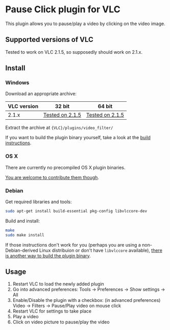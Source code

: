 # Pause Click plugin for VLC
This plugin allows you to pause/play a video by clicking on the video image.

## Supported versions of VLC
Tested to work on VLC 2.1.5, so supposedly should work on 2.1.x.

## Install

### Windows
Download an appropriate archive:

VLC version | 32 bit | 64 bit
----------- | ------- | -------
2.1.x | [Tested on 2.1.5](https://github.com/nurupo/vlc-pause-click-plugin/releases/download/0.2.0/vlc-2.1.x-32bit-win.zip) | [Tested on 2.1.5](https://github.com/nurupo/vlc-pause-click-plugin/releases/download/0.2.0/vlc-2.1.x-64bit-win.zip)

Extract the archive at `{VLC}/plugins/video_filter/`

If you want to build the plugin binary yourself, take a look at the [build instructions](/common/building.md).

### OS X
There are currently no precompiled OS X plugin binaries.

[You are welcome to contribute them though](/common/building.md).

### Debian
Get required libraries and tools:
```bash
sudo apt-get install build-essential pkg-config libvlccore-dev
```

Build and install:
```bash
make
sudo make install
```

If those instructions don't work for you (perhaps you are using a non-Debian-derived Linux distribuion or don't have `libvlccore` available), [there is another way to build the plugin binary](/common/building.md).

## Usage
1. Restart VLC to load the newly added plugin
2. Go into advanced preferences: Tools -> Preferences -> Show settings -> All
3. Enable/Disable the plugin with a checkbox: (in advanced preferences) Video -> Filters -> Pause/Play video on mouse click
4. Restart VLC for settings to take place
5. Play a video
6. Click on video picture to pause/play the video
